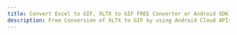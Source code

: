 ---title: Convert Excel to GIF, XLTX to GIF FREE Converter or Android SDKdescription: Free Conversion of XLTX to GIF by using Android Cloud APIs & SDKs. Also Create, Edit & Render Microsoft Excel, CSV and SpreadsheetML worksheets or spreadsheet in the Cloud.---
